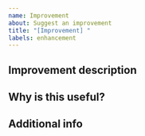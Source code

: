 ```yaml
---
name: Improvement
about: Suggest an improvement
title: "[Improvement] "
labels: enhancement
---
```


## Improvement description

## Why is this useful?

## Additional info
